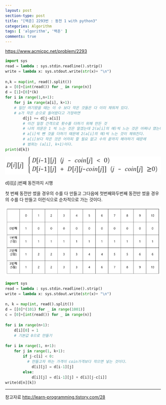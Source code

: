 ```yaml
---
layout: post
section-type: post
title: "[백준] 2293번 : 동전 1 with python3"
categories: Algorithm
tags: [ 'algorithm', '백준' ]
comments: true
---
```


https://www.acmicpc.net/problem/2293

``` python
import sys
read = lambda : sys.stdin.readline().strip()
write = lambda x: sys.stdout.write(str(x)+ "\n")

n,k = map(int, read().split())
a = [0]+[int(read()) for _ in range(n)]
d = [1]+[0]*(k)
for i in range(1,n+1):
    for j in range(a[i], k+1):
    # 일단 여기왔을 때는 이 수 보다 작은 것들은 다 이미 채워져 있다.
    # a가 작은 순으로 들어왔다고 가정하면
        d[j] += d[j-a[i]]
        # 이건 일정 간격으로 횟수를 더하기 위해 만든 것
        # 나의 의문은 1 씩 느는 것은 알겠는데 2(a[i]의 예)씩 느는 것은 어쩌냐 였는데
        # a[i]씩 뺀 것을 더하기 때문에 2(a[i]의 예)씩 느는 것이 채워진다.
        # a[i]보다 작은 것은 어차피 할 필요 없고 수의 끝까지 해야하기 때문에
        # 범위는 (a[i], k+1)이다.
print(d[k])


```



<img alt="success" src = "/images/2018-09-22-2293/recurrence_formula.png"/>

d[i][j]
j번째 동전까지 시행

첫 번째 동전만 썼을 경우의 수를 다 만들고
그다음에 첫번째와두번째 동전만 썼을 경우의 수를 다 만들고
이런식으로 순차적으로 가는 것이다.

<img alt="success" src = "/images/2018-09-22-2293/table.png"/>




``` python
import sys
read = lambda : sys.stdin.readline().strip()
write = lambda x: sys.stdout.write(str(x)+ "\n")

n, k = map(int, read().split())
d = [[0]*(101) for _ in range(1001)]
c = [0]+[int(read()) for _ in range(n)]

for i in range(n+1):
    d[i][0] = 1
    # 기본값 0으로 만들기

for i in range(1, n+1):
    for j in range(1, k+1):
        if j-c[i] < 0:
          # 만들고자 하는 가격이 coin가격보다 작으면 넣는 것이다.
            d[i][j] = d[i-1][j]
        else:
            d[i][j] = d[i-1][j] + d[i][j-c[i]]
write(d[n][k])

```


----
참고자료
http://learn-programming.tistory.com/28

